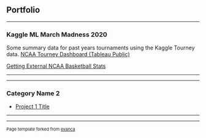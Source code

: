 ## Portfolio

---

### Kaggle ML March Madness 2020

Some summary data for past years tournaments using the Kaggle Tourney data.
[NCAA Tourney Dashboard (Tableau Public)](https://public.tableau.com/profile/cameron.de.la.pena#!/vizhome/NCAABasketball_15841125763020/Dashboard1)

[Getting External NCAA Basketball Stats](https://github.com/cam-d/cam-d.github.io/blob/master/teamRankings.ipynb)


---


---

### Category Name 2

- [Project 1 Title](http://example.com/)


---




---
<p style="font-size:11px">Page template forked from <a href="https://github.com/evanca/quick-portfolio">evanca</a></p>
<!-- Remove above link if you don't want to attibute -->
